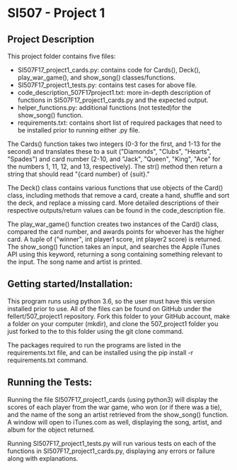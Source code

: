 <h1>SI507 - Project 1</h1>

<h2>Project Description</h2>
  This project folder contains five files:
  <ul>
    <li>SI507F17_project1_cards.py: contains code for Cards(), Deck(),
    play_war_game(), and show_song() classes/functions.
    </li>
    <li>SI507F17_project1_tests.py: contains test cases for above file.
    </li>
    <li>code_description_507F17project1.txt: more in-depth description
    of functions in SI507F17_project1_cards.py and the expected output.
    </li>
    <li>helper_functions.py: additional functions (not tested)for the
    show_song() function.
    </li>
    <li>requirements.txt: contains short list of required packages that
    need to be installed prior to running either .py file.
    </li>
  </ul>

  The Cards() function takes two integers (0-3 for the first, and 1-13 for the
  second) and translates these to a suit ("Diamonds", "Clubs", "Hearts",
  "Spades") and card number (2-10, and "Jack", "Queen", "King", "Ace" for the
  numbers 1, 11, 12, and 13, respectively). The str() method then return a
  string that should read "{card number} of {suit}."

  The Deck() class contains various functions that use objects of the Card()
  class, including methods that remove a card, create a hand, shuffle and sort
  the deck, and replace a missing card. More detailed descriptions of their
  respective outputs/return values can be found in the code_description file.

  The play_war_game() function creates two instances of the Card() class,
  compared the card number, and awards points for whoever has the higher card.
  A tuple of ("winner", int player1 score, int player2 score) is returned.
  The show_song() function takes an input, and searches the Apple iTunes API
  using this keyword, returning a song containing something relevant to the
  input. The song name and artist is printed.


<h2>Getting started/Installation:</h2>
  This program runs using python 3.6, so the user must have this version
  installed prior to use. All of the files can be found on GitHub under
  the fellert/507_project1 repository. Fork this folder to your GitHub account,
  make a folder on your computer (mkdir), and clone the 507_project1 folder you
  just forked to the to this folder using the git clone <url> command.

  The packages required to run the programs are listed in the requirements.txt
  file, and can be installed using the pip install -r requirements.txt command.

<h2>Running the Tests:</h2>
  Running the file SI507F17_project1_cards (using python3) will display the
  scores of each player from the war game, who won (or if there was
  a tie), and the name of the song an artist retrieved from the show_song()
  function. A window will open to iTunes.com as well, displaying the
  song, artist, and album for the object returned.

  Running SI507F17_project1_tests.py will run various tests on each of the
  functions in SI507F17_project1_cards.py, displaying any errors or failure
  along with explanations.
